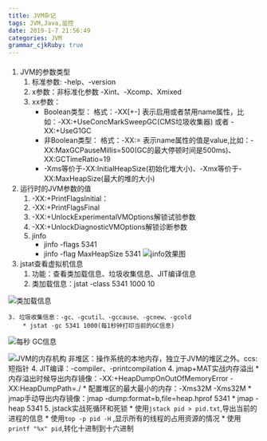 ```yaml
---
title: JVM杂记
tags: JVM,Java,监控
date: 2019-1-7 21:56:49
categories: JVM
grammar_cjkRuby: true
---
```

#### 

 1. JVM的参数类型
	 1. 标准参数: -help、-version
	 2. x参数：非标准化参数 -Xint、-Xcomp、Xmixed
	 3. xx参数：
		 * Boolean类型： 格式：-XX[+-]<name> 表示启用或者禁用name属性，比如：-XX:+UseConcMarkSweepGC(CMS垃圾收集器) 或者 -XX:+UseG1GC
		 * 非Boolean类型： 格式：-XX:<name>=<value> 表示name属性的值是value,比如：-XX:MaxGCPauseMillis=500(GC的最大停顿时间是500ms)、XX:GCTimeRatio=19
		 * -Xms等价于-XX:InitialHeapSize(初始化堆大小)、-Xmx等价于-XX:MaxHeapSize(最大的堆的大小)
 2. 运行时的JVM参数的值
	 1. -XX:+PrintFlagsInitial： 
	 2. -XX:+PrintFlagsFinal
	 3. -XX:+UnlockExperimentalVMOptions解锁试验参数
	 4. -XX:+UnlockDiagnosticVMOptions解锁诊断参数
	 5. jinfo
		 *  jinfo -flags 5341
		 *  jinfo -flag MaxHeapSize 5341
![jinfo效果图](http://zsq-blog-image.oss-cn-beijing.aliyuncs.com/2019/1/201901072237.png)
 3. jstat查看虚拟机信息
	 1. 功能：查看类加载信息、垃圾收集信息、JIT编译信息
	 2. 类加载信息：jstat -class 5341 1000 10

![类加载信息](http://zsq-blog-image.oss-cn-beijing.aliyuncs.com/2019/1/QQ20190107-0.png)

	3. 垃圾收集信息：-gc、-gcutil、-gccause、-gcnew、-gcold
		* jstat -gc 5341 1000(每1秒钟打印当前的GC信息)

![每秒
GC信息](http://zsq-blog-image.oss-cn-beijing.aliyuncs.com/2019/1/QQ20190107-1.png)


![JVM的内存机构](http://zsq-blog-image.oss-cn-beijing.aliyuncs.com/2019/1/QQ20190107-2.png)
非堆区：操作系统的本地内存，独立于JVM的堆区之外。ccs:短指针
	4. JIT编译：-compiler、-printcompilation
 4. jmap+MAT实战内存溢出
	* 内存溢出时候导出内存镜像：-XX:+HeapDumpOnOutOfMemoryError  -XX:HeapDumpPath=./
	* 配置堆区的最大最小的内存：-Xms32M -Xms32M
	* jmap手动导出内存镜像：jmap -dump:format=b,file=heap.hprof 5341
	* jmap -heap 5341
 5. jstack实战死循环和死锁
	 * 使用`jstack pid > pid.txt`,导出当前的进程的信息
	 * 使用`top -p pid -H` ,显示所有的线程的占用资源的情况
	 * 使用`printf "%x" pid`,转化十进制到十六进制